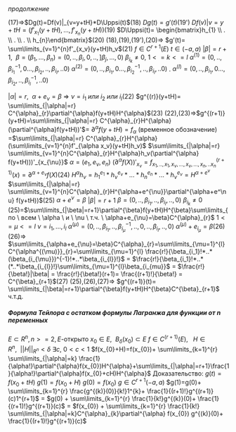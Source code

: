 *продолжение*

(17)=>$Dg(t)=Df(v)|_{v=y+tH}*D\Uppsi(t)$(18)
$Dg(t)=g'(t)$(19')
$Df(v)|{v=y+tH}= (f'_{x_1}(y+tH),...,f'_{x_n}(y+tH))$(19)
$D\Uppsi(t)= \begin{bmatrix}h_{1} \\ . \\ . \\ . \\ h_{n}\end{bmatrix}$(20)
(18),(19),(19'),(20)=> $g'(t)= \sum\limits_{v=1}^{n}f'_{x_v}(y+tH)h_v$(21)
$f\in C^{r+1}(E)$
$t\in (-a,a)$
$|\beta|=r+1, \ \ \beta=(\beta_1,...,\beta_n)=(0,..,\beta_i,0,..,]\beta_j,...,0)$
$\beta_{i_{k}}\ne 0, \ 1<=k<=l$
$\alpha^{(1)}=(0,..,\beta_{i_{1}}^{-1},0...,\beta_{i_2},..,\beta_{i_l},..0)$
$\alpha^{(2)}=(0,..,\beta_{i_{1}},0...,\beta_{i_2}^{-1},..,\beta_{i_l},..0)$
.
$\alpha^{(l)}=(0,..,\beta_{i_{1}},0...,\beta_{i_2},..,\beta_{i_l}^{-1},..0)$

$|\alpha|=r, \ \ \alpha+e_{\nu}=\beta$  =>  $\nu=i_{1} \ или \ i_{2} \ или \ i_l$(22) 
$g^{(r)}(y+tH)= \sum\limits_{|\alpha|=r} C^{\alpha}_{r}\partial^{\alpha}f(y+tH)H^{\alpha}$(23)
(22),(23)=>$g^{(r+1)}(y+tH)=\sum\limits_{|\alpha|=r} C^{\alpha}_{r}H^{\alpha}(\partial^{\alpha}f(y+tH))'$=
$\partial^{\alpha}f(y+tH)=f_{\alpha}$ (временное обозначение)
=$\sum\limits_{|\alpha|=r} C^{\alpha}_{r}H^{\alpha}(\sum\limits_{v=1}^{n}f'_{\alpha x_v}(y+tH)h_v)$
$\sum\limits_{|\alpha|=r} \sum\limits_{v=1}^{n}C^{\alpha}_{r}H^{\alpha}h_v(\partial^{\alpha} f(y+tH)))'_{x_{\nu}}$
$\alpha=(e_1,e_\nu,e_n)$
$(\partial^{\alpha}f(X))'_{x_\nu}=f^{(r+1)}_{x_1,..,x_1,x_{\nu},...,x_{\nu},...,x_n,..x_n}(x)=\partial^{\alpha+e_\nu}f(X)$(24)
$H^{\alpha}h_\nu=h_{1}^{e_{1}}*h_{\nu}^{e_{\nu}}*...*h_{n}^{e_{n}}*...*h_{\nu}^{e_{\nu}}=H^{\alpha+e^{\nu}}$
$\sum\limits_{|\alpha|=r} \sum\limits_{v=1}^{n}C^{\alpha}_{r}H^{\alpha+e^{\nu}}\partial^{\alpha+e^\nu} f(y+tH))$(25)
$\alpha+e^{\nu}=\beta$
$|\beta|=r+1$
$\beta=(0,..,\beta_{i_1},..,\beta_{i_l},..,0)$
$\beta_{i_{k}}\ne 0$
(25)=$\sum\limits_{|\beta|=r+1}\partial^{\beta}f(y+tH)H^{\beta}\sum\limits_{по \ всем \ \alpha \ и \ \nu \ т.ч. \ \alpha+e_{\nu}=\beta}C^{\alpha}_{r}$
$1<=\mu<=l$
$\nu=i_1,...,i_l$
$\alpha^{(\mu)}=(0,..,\beta_{i_1},..,\beta^{-1}_{i_{\mu}},..,0,..,\beta_{i_l},..,0)$
$\alpha^{(\mu)}+e_{i_\mu}=\beta$(26)
(26)=>  $\sum\limits_{\alpha+e_{\nu}=\beta}C^{\alpha}_{r}=\sum\limits_{\mu=1}^{l}C^{\alpha^{(\mu)}}_{r}=\sum\limits_{\mu=1}^{l} \frac{r!}{\beta_{i_1}!*..*(\beta_{i_{\mu}})^{-1}!*..*\beta_{i_{l}}!}$ = $\frac{r!}{\beta_{i_1}!*..*(*..*\beta_{i_{l}}!}\sum\limits_{\mu=1}^{l}\beta_{i_{mu}}$ = $\frac{r!}{\beta!}|\beta| = \frac{r!}{\beta!}(r+1)= \frac{(r+1)!}{\beta!} = C^{\beta}_{r+1}$(27)
(25),(26),(27)=> $g^{(r+1)}(t)= \sum\limits_{|\beta|=r+1}\partial^{\beta}f(y+tH)H^{\beta}C^{\beta}_{r+1}$
ч.т.д.

##### Формула Тейлора с остатком формулы Лагранжа для функции от n переменных
$E\subset R^{n},n >=2, E$-открыто
$x_{0}\in E, \ \ B_{\delta}(x_{0})\subset E$
$f\in C^{(r+1)}(E), \ \ \ H\in R^{n}, \ \ ||H||_{R^{n}}<\delta$
$\exists c, \ 0<c<1$
$f(x_{0}+H)=f(x_{0})+ \sum\limits_{k=1}^{r} \sum\limits_{|\alpha|=k} \frac{1}{\alpha!}\partial^{\alpha}f(x_{0})H^{\alpha}+\sum\limits_{|\alpha|=r+1}\frac{1}{\alpha!}\partial^{\alpha}f(x_{0}+cH)H^{\alpha}$
Доказательство:
$g(t)=f(x_{0}+tH)$
$g(1)=f(x_{0}+H)$
$g(0)=f(x_{0})$
$g\in C^{r+1}(-a,a)$
$g(1)=g(0)+ \sum\limits_{k=1}^{r} \frac{g^{(k)}(0)}{k!}1^{k}+ \frac{1}{(r+1)!}g^{(r+1)}(c)1^{r+1}$ = $g(0) + \sum\limits_{k=1}^{r} \frac{1}{k!}g^{(k)}(0)+ \frac{1}{(r+1)!}g^{(r+1)}(c)$ = $f(x_{0}) + \sum\limits_{k=1}^{r} \frac{1}{k!} \sum\limits_{|\alpha|=k}C^{\alpha}_{k}\partial^{\alpha} f(x_{0}) g^{(k)}(0)+ \frac{1}{(r+1)!}g^{(r+1)}(c)$